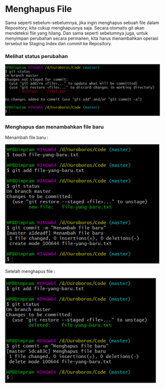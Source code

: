 # Menghapus File
Sama seperti sebelum-sebelumnya, jika ingin menghapus sebuah file dalam Repository, kita cukup menghapusnya saja. Secara otomatis git akan mendeteksi file yang hilang. Dan sama seperti sebelumnya juga, untuk menyimpan perubahan secara permanen, kita harus menambahkan operasi tersebut ke Staging Index dan commit ke Repository.

### Melihat status perubahan

![Status perubahan ketika menghapus sebuah file](../../image/2.4-status-perubhaan.png)

### Menghapus dan menambahkan file baru
Menambah file baru :

![Menambah File Baru](../../image/2.4-menambah.png) 

Setelah menghapus file : 

![Menghapus File](../../image/2.4-menghapuspng.png)
